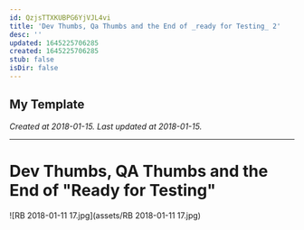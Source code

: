 ```yaml
---
id: QzjsTTXKUBPG6YjVJL4vi
title: 'Dev Thumbs, Qa Thumbs and the End of _ready for Testing_ 2'
desc: ''
updated: 1645225706285
created: 1645225706285
stub: false
isDir: false
---
```

My Template
---

_Created at 2018-01-15._
_Last updated at 2018-01-15._




---

# Dev Thumbs, QA Thumbs and the End of "Ready for Testing"


![RB 2018-01-11 17.jpg](assets/RB 2018-01-11 17.jpg)


